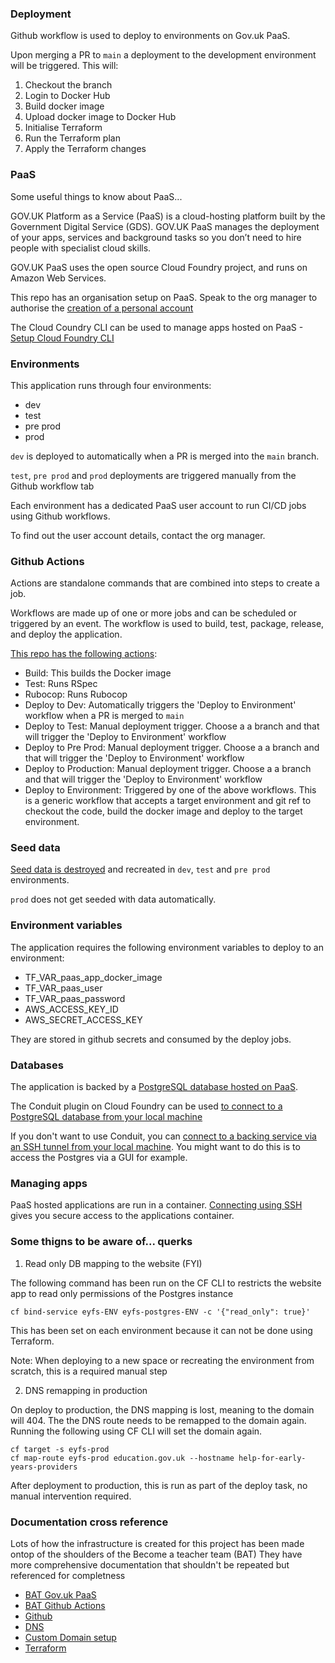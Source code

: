 ### Deployment

Github workflow is used to deploy to environments on Gov.uk PaaS.

Upon merging a PR to `main` a deployment to the development environment will be triggered. This will:

1. Checkout the branch
1. Login to Docker Hub
1. Build docker image
1. Upload docker image to Docker Hub
1. Initialise Terraform
1. Run the Terraform plan
1. Apply the Terraform changes

### PaaS

Some useful things to know about PaaS...

GOV.UK Platform as a Service (PaaS) is a cloud-hosting platform built by the Government Digital Service (GDS). GOV.UK PaaS manages the deployment of your apps, services and background tasks so you don’t need to hire people with specialist cloud skills.

GOV.UK PaaS uses the open source Cloud Foundry project, and runs on Amazon Web Services.

This repo has an organisation setup on PaaS. Speak to the org manager to authorise the [creation of a personal account](https://docs.cloud.service.gov.uk/get_started.html#get-started)

The Cloud Coundry CLI can be used to manage apps hosted on PaaS - [Setup Cloud Foundry CLI](https://docs.cloud.service.gov.uk/get_started.html#set-up-the-cloud-foundry-command-line)

### Environments

This application runs through four environments:

- dev
- test
- pre prod
- prod

`dev` is deployed to automatically when a PR is merged into the `main` branch.

`test`, `pre prod` and `prod` deployments are triggered manually from the Github workflow tab

Each environment has a dedicated PaaS user account to run CI/CD jobs using Github workflows.

To find out the user account details, contact the org manager.


### Github Actions

Actions are standalone commands that are combined into steps to create a job.

Workflows are made up of one or more jobs and can be scheduled or triggered by an event. The workflow is used to build, test, package, release, and deploy the application.


[This repo has the following actions](https://github.com/DFE-Digital/early-years-foundation-reform/actions):

- Build: This builds the Docker image
- Test: Runs RSpec
- Rubocop: Runs Rubocop
- Deploy to Dev: Automatically triggers the 'Deploy to Environment' workflow when a PR is merged to `main`
- Deploy to Test: Manual deployment trigger. Choose a a branch and that will trigger the 'Deploy to Environment' workflow
- Deploy to Pre Prod: Manual deployment trigger. Choose a a branch and that will trigger the 'Deploy to Environment' workflow
- Deploy to Production: Manual deployment trigger. Choose a a branch and that will trigger the 'Deploy to Environment' workflow
- Deploy to Environment: Triggered by one of the above workflows. This is a generic workflow that accepts a target environment and git ref to checkout the code, build the docker image and deploy to the target environment.


### Seed data

[Seed data is destroyed](../db/seeds.rb) and recreated in `dev`, `test` and `pre prod` environments.

`prod` does not get seeded with data automatically.

### Environment variables

The application requires the following environment variables to deploy to an environment:

- TF_VAR_paas_app_docker_image
- TF_VAR_paas_user
- TF_VAR_paas_password
- AWS_ACCESS_KEY_ID
- AWS_SECRET_ACCESS_KEY

They are stored in github secrets and consumed by the deploy jobs.

### Databases

The application is backed by a [PostgreSQL database hosted on PaaS](https://docs.cloud.service.gov.uk/deploying_services/postgresql/#postgresql).

The Conduit plugin on Cloud Foundry can be used [to connect to a PostgreSQL database from your local machine](https://docs.cloud.service.gov.uk/deploying_services/postgresql/#connect-to-a-postgresql-service-from-your-local-machine)

If you don't want to use Conduit, you can [connect to a backing service via an SSH tunnel from your local machine](https://docs.cloud.service.gov.uk/managing_apps.html#connecting-to-a-non-publicly-available-backing-service). You might want to do this is to access the Postgres via a GUI for example.

### Managing apps

PaaS hosted applications are run in a container. [Connecting using SSH](https://docs.cloud.service.gov.uk/managing_apps.html#connecting-with-ssh) gives you secure access to the applications container.

### Some thigns to be aware of... querks

1. Read only DB mapping to the website (FYI)

The following command has been run on the CF CLI to restricts the website
app to read only permissions of the Postgres instance

```
cf bind-service eyfs-ENV eyfs-postgres-ENV -c '{"read_only": true}'
```

This has been set on each environment because it can not be done using Terraform.

Note: When deploying to a new space or recreating the environment from scratch, this is a required
manual step


2. DNS remapping in production

On deploy to production, the DNS mapping is lost, meaning to the domain will 404.
The the DNS route needs to be remapped to the domain again.
Running the following using CF CLI will set the domain again.

```
cf target -s eyfs-prod
cf map-route eyfs-prod education.gov.uk --hostname help-for-early-years-providers
```

After deployment to production, this is run as part of the deploy task, no manual intervention required.

### Documentation cross reference

Lots of how the infrastructure is created for this project has been made ontop of the shoulders of the Become a teacher team (BAT)
They have more comprehensive documentation that shouldn't be repeated but referenced for completness

- [BAT Gov.uk PaaS](https://dfedigital.atlassian.net/wiki/spaces/BaT/pages/1905066044/Gov.uk+PaaS)
- [BAT Github Actions](https://dfedigital.atlassian.net/wiki/spaces/BaT/pages/1649672271/Github+Actions)
- [Github ](https://dfedigital.atlassian.net/wiki/spaces/BaT/pages/1602650124/DockerHub)
- [DNS](https://dfedigital.atlassian.net/wiki/spaces/BaT/pages/1905262678/DNS)
- [Custom Domain setup](https://dfedigital.atlassian.net/wiki/spaces/BaT/pages/2012938241/Create+a+custom+domain)
- [Terraform](https://dfedigital.atlassian.net/wiki/spaces/BaT/pages/1935179870/Terraform)

